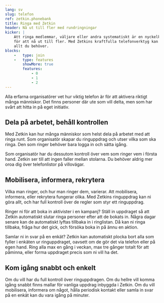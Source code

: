 ```yaml
---
lang: sv
slug: telefon
ref: zetkin.phonebank
title: Ringa med Zetkin
header: Nå ut till fler med rundringningar
kicker: |
    Att ringa medlemmar, väljare eller andra systematiskt är en nyckelkomponent
    för att nå ut till fler. Med Zetkins kraftfulla telefonverktyg kan du göra
    allt du behöver.
blocks:
    -   type: join
    -   type: features
        showMore: true
        features:
            - 0
            - 1
            - 2
---
```


Alla erfarna organisatörer vet hur viktig telefon är för att aktivera riktigt
många människor. Det finns personer där ute som vill delta, men som har svårt
att hitta in på eget initiativ.

## Dela på arbetet, behåll kontrollen
Med Zetkin kan hur många människor som helst dela på arbetet med att ringa
runt. Som organisatör skapar du ringuppdrag och utser vilka som ska ringa.
Den som ringer behöver bara logga in och sätta igång.

Som organisatör har du dessutom kontroll över vem som ringer vem i första hand.
Zetkin ser till att ingen faller mellan stolarna. Du behöver aldrig mer oroa
dig över telefonlistor på villovägar.

## Mobilisera, informera, rekrytera
Vilka man ringer, och hur man ringer dem, varierar. Att mobilisera, informera,
eller rekrytera fungerar olika. Med Zetkins ringuppdrag kan ni göra allt, och
har full kontroll över de regler som styr ett ringuppdrag.

Ringer ni för att boka in aktivister i en kampanj? Ställ in uppdraget så att
Zetkin automatiskt slutar ringa personer efter att de bokats in. Några dagar
senare kan de automatiskt lyftas tillbaka in i ringlistan. Då kan ni ringa
tillbaka, fråga hur det gick, och försöka boka in på ännu en aktion.

Samlar ni in svar på en enkät? Zetkin kan automatiskt plocka bort alla som
fyller i enkäten ur ringuppdraget, oavsett om de gör det via telefon eller
på egen hand. Ring alla max en gång i veckan, max tre gånger totalt för att
påminna, eller forma uppdraget precis som ni vill ha det.

## Kom igång snabbt och enkelt
Om du vill har du full kontroll över ringuppdragen. Om du hellre vill komma
igång snabbt finns mallar för vanliga uppdrag inbyggda i Zetkin. Om du vill
mobilisera, informera om något, hålla periodisk kontakt eller samla in svar
på en enkät kan du vara igång på minuter.
